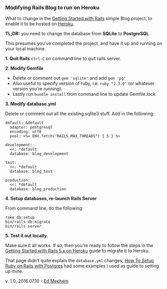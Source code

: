 ### Modifying Rails Blog to run on Heroku

What to change in the [Getting Started with Rails](http://guides.rubyonrails.org/getting_started.html) simple Blog project, to enable it to be hosted on [Heroku](https://www.heroku.com).

**TL;DR:** you need to change the database from **SQLite** to **PostgreSQL**.

This presumes you've completed the project, and have it up and running on your local machine.


**1. Quit Rails** `ctrl-C` on command line to quit rails server.

**2. Modify Gemfile**

- Delete or comment out `gem 'sqlite'` and add `gem 'pg'`
- Also useful to specify version of ruby, i.e. `ruby "2.3.0"` (or whatever version you're running).
- Lastly run `bundle install` from command line to update Gemfile.lock

**3. Modify database.yml**

Delete or comment out all the existing sqlite3 stuff. Add in the following:

```
default: &default
  adapter: postgresql
  encoding: utf8
  pool: <%= ENV.fetch("RAILS_MAX_THREADS") { 5 } %>

development:
  <<: *default
  database: blog_development

test:
  <<: *default
  database: blog_test

production:
  <<: *default
  database: blog_production
```

**4. Setup databases, re-launch Rails Server**

From command line, do the following:

`rake db:setup`  
`bin/rails db:migrate`  
`bin/rails server`

**5. Test it out locally.**

Make sure it all works. If so, then you're ready to follow the steps in the [Getting Started with Rails 5.x on Heroku](https://devcenter.heroku.com/articles/getting-started-with-rails5) guide to migrate it to Heroku.

That page didn't quite explain the `database.yml` changes; [How To Setup Ruby on Rails with Postgres](https://www.digitalocean.com/community/tutorials/how-to-setup-ruby-on-rails-with-postgres) had some examples I used as guide to setting up mine.

v. 1.0, 2016.07.10 - [Ed Mechem](https://github.com/edmechem)